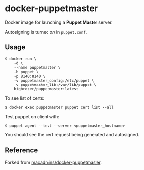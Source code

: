 # docker-puppetmaster

Docker image for launching a **Puppet Master** server.

Autosigning is turned *on* in `puppet.conf`.

## Usage

```shell
$ docker run \
    -d \
    --name puppetmaster \
    -h puppet \
    -p 8140:8140 \
    -v puppetmaster_config:/etc/puppet \
    -v puppetmaster_lib:/var/lib/puppet \
    bigbrozer/puppetmaster:latest
```

To see list of certs:

```shell
$ docker exec puppetmaster puppet cert list --all
```

Test puppet on client with:

```shell
$ puppet agent --test --server <puppetmaster_hostname>
```

You should see the cert request being generated and autosigned.

## Reference

Forked from [macadmins/docker-puppetmaster](https://github.com/macadmins/docker-puppetmaster).
